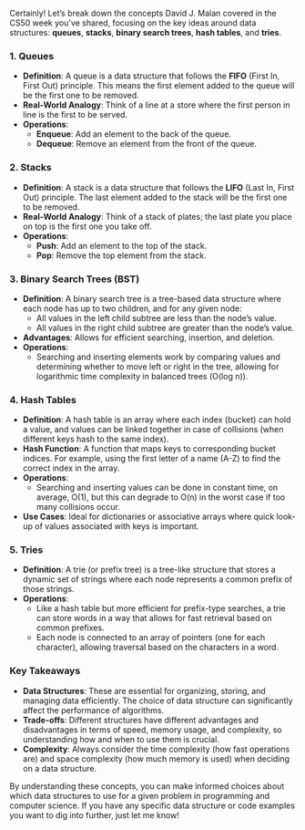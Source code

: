 Certainly! Let’s break down the concepts David J. Malan covered in the CS50 week you've shared, focusing on the key ideas around data structures: **queues**, **stacks**, **binary search trees**, **hash tables**, and **tries**.

### 1. **Queues**
- **Definition**: A queue is a data structure that follows the **FIFO** (First In, First Out) principle. This means the first element added to the queue will be the first one to be removed.
- **Real-World Analogy**: Think of a line at a store where the first person in line is the first to be served.
- **Operations**:
  - **Enqueue**: Add an element to the back of the queue.
  - **Dequeue**: Remove an element from the front of the queue.
  
### 2. **Stacks**
- **Definition**: A stack is a data structure that follows the **LIFO** (Last In, First Out) principle. The last element added to the stack will be the first one to be removed.
- **Real-World Analogy**: Think of a stack of plates; the last plate you place on top is the first one you take off.
- **Operations**:
  - **Push**: Add an element to the top of the stack.
  - **Pop**: Remove the top element from the stack.

### 3. **Binary Search Trees (BST)**
- **Definition**: A binary search tree is a tree-based data structure where each node has up to two children, and for any given node:
  - All values in the left child subtree are less than the node’s value.
  - All values in the right child subtree are greater than the node’s value.
- **Advantages**: Allows for efficient searching, insertion, and deletion.
- **Operations**:
  - Searching and inserting elements work by comparing values and determining whether to move left or right in the tree, allowing for logarithmic time complexity in balanced trees (O(log n)).

### 4. **Hash Tables**
- **Definition**: A hash table is an array where each index (bucket) can hold a value, and values can be linked together in case of collisions (when different keys hash to the same index).
- **Hash Function**: A function that maps keys to corresponding bucket indices. For example, using the first letter of a name (A-Z) to find the correct index in the array.
- **Operations**:
  - Searching and inserting values can be done in constant time, on average, O(1), but this can degrade to O(n) in the worst case if too many collisions occur.
- **Use Cases**: Ideal for dictionaries or associative arrays where quick look-up of values associated with keys is important.

### 5. **Tries**
- **Definition**: A trie (or prefix tree) is a tree-like structure that stores a dynamic set of strings where each node represents a common prefix of those strings.
- **Operations**:
  - Like a hash table but more efficient for prefix-type searches, a trie can store words in a way that allows for fast retrieval based on common prefixes.
  - Each node is connected to an array of pointers (one for each character), allowing traversal based on the characters in a word.

### Key Takeaways
- **Data Structures**: These are essential for organizing, storing, and managing data efficiently. The choice of data structure can significantly affect the performance of algorithms.
- **Trade-offs**: Different structures have different advantages and disadvantages in terms of speed, memory usage, and complexity, so understanding how and when to use them is crucial.
- **Complexity**: Always consider the time complexity (how fast operations are) and space complexity (how much memory is used) when deciding on a data structure.

By understanding these concepts, you can make informed choices about which data structures to use for a given problem in programming and computer science. If you have any specific data structure or code examples you want to dig into further, just let me know!